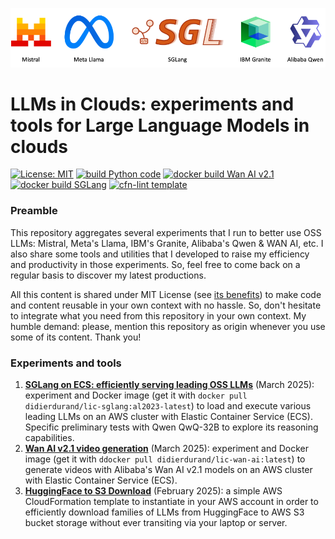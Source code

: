 <p align="center">
    <img src="assets/lic-header.png" width="800"/>
<p>

# LLMs in Clouds: experiments and tools for Large Language Models in clouds

[![License: MIT](https://img.shields.io/badge/License-MIT-yellow.svg)](https://opensource.org/licenses/MIT)
[![build Python code](https://github.com/didier-durand/llms-in-clouds/actions/workflows/build_python.yaml/badge.svg)](https://github.com/didier-durand/llms-in-clouds/actions/workflows/build_python.yaml)
[![docker build Wan AI v2.1](https://github.com/didier-durand/llms-in-clouds/actions/workflows/build_docker_wan_ai.yaml/badge.svg)](https://github.com/didier-durand/llms-in-clouds/actions/workflows/build_docker_wan_ai.yaml)
[![docker build SGLang](https://github.com/didier-durand/llms-in-clouds/actions/workflows/build_docker_al2023_sglang.yaml/badge.svg)](https://github.com/didier-durand/llms-in-clouds/actions/workflows/build_docker_al2023_sglang.yaml)
[![cfn-lint template](https://github.com/didier-durand/llms-in-clouds/actions/workflows/lint_cfn.yaml/badge.svg)](https://github.com/didier-durand/llms-in-clouds/actions/workflows/lint_cfn.yaml)

### Preamble

This repository aggregates several experiments that I run to better use OSS LLMs: Mistral, Meta's Llama, IBM's Granite, Alibaba's Qwen 
& WAN AI, etc. I also share some tools and utilities that I developed to raise my efficiency and productivity in those experiments. So, feel free 
to come back on a regular basis to discover my latest productions.

All this content is shared under MIT License (see [its benefits](https://itexus.com/understanding-the-mit-license-a-simple-guide-for-developers-and-businesses/)) 
to make code and content reusable in your own context with no hassle. So, don't hesitate to integrate what you need from 
this repository in your own context. My humble demand: please, mention this repository as origin whenever you use some of 
its content. Thank you!

### Experiments and tools

1. **[SGLang on ECS: efficiently serving leading OSS LLMs](docs/sglang.md)** (March 2025): experiment and Docker image (get it with `docker pull didierdurand/lic-sglang:al2023-latest`) 
to load and execute various leading LLMs on an AWS cluster with Elastic Container Service (ECS). Specific preliminary tests 
with Qwen QwQ-32B to explore its reasoning capabilities.
2. **[Wan AI v2.1 video generation](docs/wan2-1.md)** (March 2025): experiment and Docker image (get it with `ddocker pull didierdurand/lic-wan-ai:latest`) 
to generate videos with Alibaba's Wan AI v2.1 models on an AWS cluster with Elastic Container Service (ECS).
3. **[HuggingFace to S3 Download](/docs/hf-download.md)** (February 2025): a simple AWS CloudFormation template to instantiate in your AWS account in order to efficiently 
download families of LLMs from HuggingFace to AWS S3 bucket storage without ever transiting via your laptop or server.




